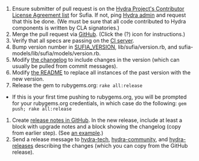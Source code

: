 1. Ensure submitter of pull request is on the [Hydra Project's Contributor License Agreement list](https://wiki.duraspace.org/x/UofvAQ) for Sufia.  If not, ping [Hydra admin](mailto:legal@projecthydra.org) and request that this be done. (We must be sure that all code contributed to Hydra components is written by CLA signatories.)
1. Merge the pull request via [GitHub](https://github.com/projecthydra/sufia/pulls). (Click the (?) icon for instructions.)
1. Verify that all specs are passing on the [CI server](http://travis-ci.org/projecthydra/sufia).
1. Bump version number in [SUFIA_VERSION](https://github.com/projecthydra/sufia/blob/master/SUFIA_VERSION), lib/sufia/version.rb, and sufia-models/lib/sufia/models/version.rb.
1. Modify [the changelog](https://github.com/projecthydra/sufia/blob/master/History.md) to include changes in the version (which can usually be pulled from commit messages).
1. Modify [the README](https://github.com/projecthydra/sufia/blob/master/README.md) to replace all instances of the past version with the new version.
1. Release the gem to rubygems.org: `rake all:release`
  * If this is your first time pushing to rubygems.org, you will be prompted for your rubygems.org credentials, in which case do the following: `gem push; rake all:release`
1. Create [release notes in GitHub](https://github.com/projecthydra/sufia/releases/new). In the new release, include at least a block with upgrade notes and a block showing the changelog (copy from earlier step). (See [an example](https://github.com/projecthydra/sufia/releases/tag/v3.6.1).)
1. Send a release message to [hydra-tech](mailto:hydra-tech@googlegroups.com), [hydra-community](mailto:hydra-community@googlegroups.com), and [hydra-releases](mailto:hydra-releases@googlegroups.com) describing the changes (which you can copy from the GitHub release).

